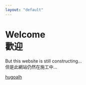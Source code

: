 ```yaml
---
layout: "default"
---
```

<div id="content">
	<h1>Welcome<br />歡迎</h1>
	<p>
		But this website is still constructing...<br />
		但是此網站仍然在施工中…
	</p>
	<p>
		<a class="github-button" href="https://github.com/hugoalh" data-show-count="true" aria-label="">hugoalh</a>
		<a class="github-button" href="https://github.com/hugoalh/hugoalh.github.io" data-icon="octicon-star" data-show-count="true" aria-label=""></a>
	</p>
</div>
<script src="https://buttons.github.io/buttons.js" async></script>
